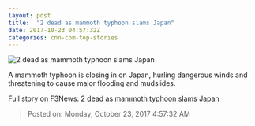 ```yaml
---
layout: post
title:  "2 dead as mammoth typhoon slams Japan"
date: 2017-10-23 04:57:32Z
categories: cnn-com-top-stories
---
```


![2 dead as mammoth typhoon slams Japan](http://cdn.cnn.com/cnnnext/dam/assets/171022073542-typhoon-lan-super-tease.jpeg)

A mammoth typhoon is closing in on Japan, hurling dangerous winds and threatening to cause major flooding and mudslides.


Full story on F3News: [2 dead as mammoth typhoon slams Japan](http://www.f3nws.com/n/akntgF)

> Posted on: Monday, October 23, 2017 4:57:32 AM
